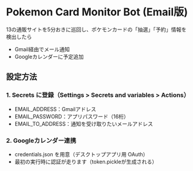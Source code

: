 # Pokemon Card Monitor Bot (Email版)

13の通販サイトを5分おきに巡回し、ポケモンカードの「抽選」「予約」情報を検出したら
- Gmail経由でメール通知
- Googleカレンダーに予定追加

## 設定方法

### 1. Secrets に登録（Settings > Secrets and variables > Actions）

- EMAIL_ADDRESS：Gmailアドレス
- EMAIL_PASSWORD：アプリパスワード（16桁）
- EMAIL_TO_ADDRESS：通知を受け取りたいメールアドレス

### 2. Googleカレンダー連携

- credentials.json を用意（デスクトップアプリ用 OAuth）
- 最初の実行時に認証が走ります（token.pickleが生成される）

